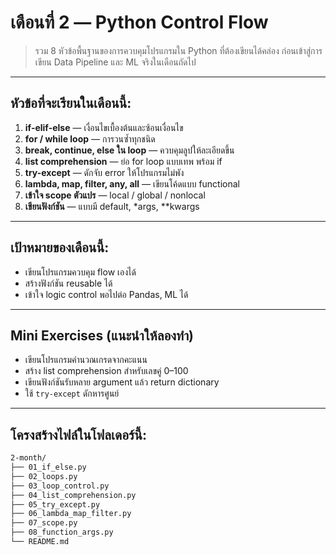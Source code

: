 # เดือนที่ 2 — Python Control Flow

> รวม 8 หัวข้อพื้นฐานของการควบคุมโปรแกรมใน Python ที่ต้องเขียนได้คล่อง
> ก่อนเข้าสู่การเขียน Data Pipeline และ ML จริงในเดือนถัดไป

---

## หัวข้อที่จะเรียนในเดือนนี้:

1. **if-elif-else** — เงื่อนไขเบื้องต้นและซ้อนเงื่อนไข
2. **for / while loop** — การวนซ้ำทุกชนิด
3. **break, continue, else ใน loop** — ควบคุมลูปให้ละเอียดขึ้น
4. **list comprehension** — ย่อ for loop แบบเทพ พร้อม if
5. **try-except** — ดักจับ error ให้โปรแกรมไม่พัง
6. **lambda, map, filter, any, all** — เขียนโค้ดแบบ functional
7. **เข้าใจ scope ตัวแปร** — local / global / nonlocal
8. **เขียนฟังก์ชัน** — แบบมี default, *args, **kwargs

---

## เป้าหมายของเดือนนี้:
- เขียนโปรแกรมควบคุม flow เองได้
- สร้างฟังก์ชัน reusable ได้
- เข้าใจ logic control พอไปต่อ Pandas, ML ได้

---

## Mini Exercises (แนะนำให้ลองทำ)

- เขียนโปรแกรมคำนวณเกรดจากคะแนน
- สร้าง list comprehension สำหรับเลขคู่ 0–100
- เขียนฟังก์ชันรับหลาย argument แล้ว return dictionary
- ใช้ `try-except` ดักหารศูนย์

---

## โครงสร้างไฟล์ในโฟลเดอร์นี้:

```bash
2-month/
├── 01_if_else.py
├── 02_loops.py
├── 03_loop_control.py
├── 04_list_comprehension.py
├── 05_try_except.py
├── 06_lambda_map_filter.py
├── 07_scope.py
├── 08_function_args.py
└── README.md
